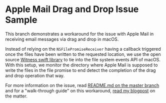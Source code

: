 #  Apple Mail Drag and Drop Issue Sample

This branch demonstrates a workaround for the issue with Apple Mail in receiving email messages via drag and drop in macOS.  

Instead of relying on the `NSFilePromiseReceiver` having a callback triggered once the files have been written to the requested location,
we use the open source [Witness swift library](https://github.com/njdehoog/Witness) to tie into the file system events API of macOS.
With this setup, we monitor the directory where Apple Mail is supposed to write the files in the file promise to end detect the completion of 
the drag and drop operation that way.  

For more information on the issue, read 
[README.md on the master branch](https://github.com/svenewers/DropTestArticle/blob/master/README.md) 
and for a "walk-through guide" on this workaround, [read my blogpost](https://svenewers.com) on the matter. 
